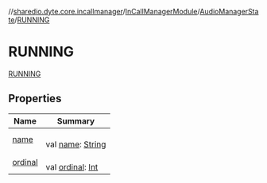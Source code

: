 //[shared](../../../../../index.md)[io.dyte.core.incallmanager](../../../index.md)/[InCallManagerModule](../../index.md)/[AudioManagerState](../index.md)/[RUNNING](index.md)

# RUNNING


[RUNNING](index.md)

## Properties

| Name | Summary |
|---|---|
| [name](index.md#-372974862%2FProperties%2F-270334668) | <br/>val [name](index.md#-372974862%2FProperties%2F-270334668): [String](https://kotlinlang.org/api/latest/jvm/stdlib/kotlin/-string/index.html) |
| [ordinal](index.md#-739389684%2FProperties%2F-270334668) | <br/>val [ordinal](index.md#-739389684%2FProperties%2F-270334668): [Int](https://kotlinlang.org/api/latest/jvm/stdlib/kotlin/-int/index.html) |
